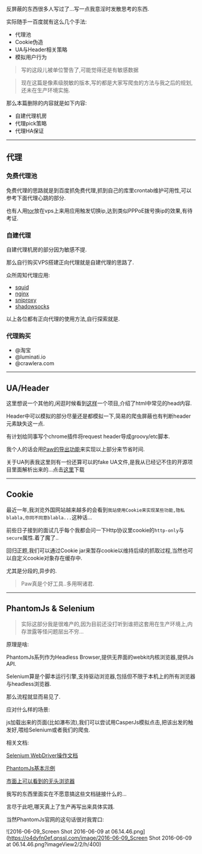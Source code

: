 反屏蔽的东西很多人写过了...写一点我意淫时发散思考的东西.  

实际随手一百度就有这么几个手法: 

- 代理池
- Cookie伪造
- UA与Header相关策略
- 模拟用户行为

> 写的这段儿被单位警告了,可能觉得还是有敏感数据 

> 现在这篇是像素级脱敏的版本,写的都是大家写爬虫的方法与我之后的规划,还未在生产环境实施.   

那么本篇删除的内容就是如下内容: 

- 自建代理机房
- 代理pick策略
- 代理HA保证

- - - - -- 

## 代理 

### 免费代理池 

免费代理的思路就是到百度抓免费代理,抓到自己的库里crontab维护可用性,可以参考下面代理心跳的部分. 

也有人用[tor](http://www.theonionrouter.com/)放在vps上来用应用触发切换ip,达到类似PPPoE拨号换ip的效果,有待考证. 

### 自建代理  

自建代理机房的部分因为敏感不提. 

那么自行购买VPS搭建正向代理就是自建代理的思路了. 

众所周知代理应用: 

- [squid](http://www.squid-cache.org)
- [nginx](https://www.nginx.com) 
- [sniproxy](https://github.com/dlundquist/sniproxy)
- [shadowsocks](https://shadowsocks.org/en/index.html)

以上各位都有正向代理的使用方法,自行探索就是. 

### 代理购买 

- @淘宝
- @luminati.io
- @crawlera.com

<!-- 

使用`rp-pppoe`来进行拨号,使用`squid`进行正向代理.`jetty`做代理暴露服务容器.    

nginx的话配置代理https貌似挺麻烦的..过些日子会着手看一下. 

配好环境变量后做好服务,再写crontab定时看下squid与jetty是否挂掉. 

启动过程中通过读取配置文件虚拟出约定端口上的主机进行代理服务,另外留出端口进行服务调用. 

跑在代理机房机器上的应用暴露着线路拨号,状态查询等必须的服务.  

> 自建代理机房当然是出于安全性.也有着在代理速度方面的考虑.  

国外代理的机房自建难度相当的大,所以采取直接从服务商购买静态ip代理的形式. 


### 代理选取策略 

我休假后的第一个需求貌似就是反屏蔽中心的事儿. 

目前项目的代理选取策略还是写死的,面对不同目标网站有着首选与次选代理城市,二者皆挂则从虚拟机出去进行任务执行. 

之后的方案可能会考虑更动态化一些,可以穷举的目标站我们是不是能近实时的测速,这方面有得考虑,可以从代理机房服务出来,或者做到客户端应用中. 

当然了,首要的部分肯定要把代理相关都从客户端抽取出来,做成rpc或者rest服务.  

### 代理的心跳 

国内与国外都是我实现的,之前写出bug来了真是惭愧... 

关于线路可用状态的检测,比较理想的情况是我们直接拿目标页去访问,测速,记录在案... 

可是现实却由不得这么搞,费时费力效果还不明显. 

思路大抵是`curl -x`或者httpClient去访问body比较小的`目标近似页`(比如about页面).设好3个timeout,不断地扫列表里的代理. 

国内代理机房可以把这部分工作变成crontab,维护一个可用代理虚拟机sequence列表就行了,我们访问服务去请求回来更新状态,来决定下一步是重拨,告警抑或其他.  

海外代理的话则简单一点,这种粒度很小的task自然而然想到fork/join pool来搞一下,用了akka来实现,一个父Actor来负责所有代理状态的回收与监管策略.子Actor负责启动hc. 

> 这部分我试了下okHttp3发现设置代理的时候有些不乐观啊,遗憾. 

-->

- - - - -- 

## UA/Header 

这里想说一个其他的,闲逛时候看到[这样](https://github.com/joshbuchea/HEAD)一个项目,介绍了html中常见的head内容. 

Header中可以模拟的部分尽量还是都模拟一下,简易的爬虫屏蔽也有判断header元素缺失这一点.  

有计划给同事写个chrome插件将request header导成groovy/etc脚本. 

我个人的话会用[Paw的导出功能](http://www.slahser.com/2016/03/20/可视化请求客户端PAW与network-utility-x/)来实现以上部分来节省时间.  

关于UA列表我这里则有一份还算可以的fake UA文件,是我从已经记不住的开源项目里面解析出来的...点击[这里](https://o4dyfn0ef.qnssl.com/useragents)下载 

- - - - -- 

## Cookie 

最近一年,我浏览外国网站越来越多的会看到`我站使用Cookie来实现某些功能,隐私blabla,你同不同意blabla...`这种话... 

前些日子接到的面试几乎每个我都会问一下Http协议里cookie的`http-only`与`secure`属性.着了魔了.. 

回归正题,我们可以通过Cookie jar来暂存cookie以维持后续的抓取过程,当然也可以自定义cookie对象存在缓存中. 

尤其是分段的,异步的. 

> Paw真是个好工具..多用啊诸君. 


- - - - -- 

## PhantomJs & Selenium 

> 实际这部分我是很难产的,因为目前还没打听到谁把这套用在生产环境上,内存泄露等怪问题层出不穷... 

原理是啥: 

PhantomJs系列作为Headless Browser,提供无界面的webkit内核浏览器,提供Js API. 

Selenium算是个脚本运行引擎,支持驱动浏览器,包括但不限于本机上的所有浏览器与headless浏览器. 

那么流程就显而易见了.   

应对什么样的场景: 

js加载出来的页面(比如瀑布流),我们可以尝试用CasperJs模拟点击,把该出发的触发好,喂给Selenium或者我们的爬虫. 

相关文档: 

[Selenium WebDriver操作文档](https://github.com/easonhan007/webdriver_guide) 

[PhantomJs基本示例](http://phantomjs.org/examples/index.html) 

[市面上可以看到的无头浏览器](https://github.com/dhamaniasad/HeadlessBrowsers) 

我写的东西里面实在不愿意搞这些文档链接什么的... 

言尽于此吧,哪天真上了生产再写出来具体实践. 

当然PhantomJs官网的这句话很对我胃口:  

![2016-06-09_Screen Shot 2016-06-09 at 06.14.46.png](https://o4dyfn0ef.qnssl.com/image/2016-06-09_Screen Shot 2016-06-09 at 06.14.46.png?imageView2/2/h/400) 
